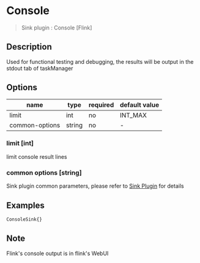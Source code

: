 # Console

> Sink plugin : Console [Flink]

## Description

Used for functional testing and debugging, the results will be output in the stdout tab of taskManager

## Options

| name           | type   | required | default value |
|----------------|--------| -------- |---------------|
| limit          | int    | no       | INT_MAX       |
| common-options | string | no       | -             |

### limit [int]

limit console result lines

### common options [string]

Sink plugin common parameters, please refer to [Sink Plugin](./sink-plugin.md) for details

## Examples

```bash
ConsoleSink{}
```

## Note

Flink's console output is in flink's WebUI
